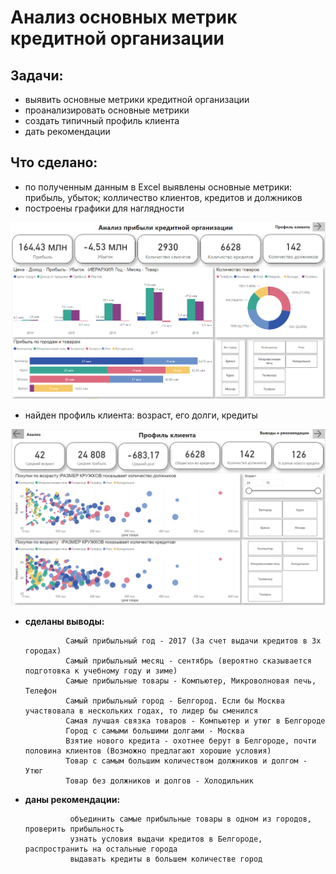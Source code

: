 # Анализ основных метрик кредитной организации

## Задачи:
  - выявить основные метрики кредитной организации
  - проанализировать основные метрики
  - создать типичный профиль клиента
  - дать рекомендации
  
  ## Что сделано:
  - по полученным данным в Excel выявлены основные метрики:
          прибыль, убыток; колличество клиентов, кредитов и должников
  - построены графики для наглядности
  
![Анализ](https://github.com/AlexPav1986/Customer_analysis_Power_BI/blob/main/%D0%90%D0%BD%D0%B0%D0%BB%D0%B8%D0%B7.png)


  - найден профиль клиента:
          возраст, его долги, кредиты
          
![профиль_клиента](https://github.com/AlexPav1986/Customer_analysis_Power_BI/blob/main/%D0%BF%D1%80%D0%BE%D1%84%D0%B8%D0%BB%D1%8C_%D0%BA%D0%BB%D0%B8%D0%B5%D0%BD%D1%82%D0%B0.png)
 
 - **сделаны выводы:**
    
                Самый прибыльный год - 2017 (За счет выдачи кредитов в 3х городах)
                Самый прибыльный месяц - сентябрь (вероятно сказывается подготовка к учебному году и зиме)
                Самые прибыльные товары - Компьютер, Микроволновая печь, Телефон
                Самый прибыльный город - Белгород. Если бы Москва участвовала в нескольких годах, то лидер бы сменился
                Самая лучшая связка товаров - Компьютер и утюг в Белгороде
                Город с самыми большими долгами - Москва
                Взятие нового кредита - охотнее берут в Белгороде, почти половина клиентов (Возможно предлагают хорошие условия)
                Товар с самым большим количеством должников и долгом - Утюг 
                Товар без должников и долгов - Холодильник
                
- **даны рекомендации:**

                объединить самые прибыльные товары в одном из городов, проверить прибыльность
                узнать условия выдачи кредитов в Белгороде, распространить на остальные города
                выдавать кредиты в большем количестве город
                
